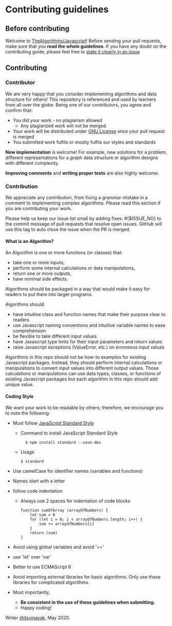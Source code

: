 # Contributing guidelines

## Before contributing

Welcome to [TheAlgorithms/Javascript](https://github.com/TheAlgorithms/Javascript)! Before sending your pull requests, make sure that you **read the whole guidelines**. If you have any doubt on the contributing guide, please feel free to [state it clearly in an issue](https://github.com/TheAlgorithms/Javascript/issues/new)

## Contributing

### Contributor

We are very happy that you consider implementing algorithms and data structure for others! This repository is referenced and used by learners from all over the globe. Being one of our contributors, you agree and confirm that:

- You did your work - no plagiarism allowed
  - Any plagiarized work will not be merged.
- Your work will be distributed under [GNU License](License) once your pull request is merged
- You submitted work fulfils or mostly fulfils our styles and standards

**New implementation** is welcome! For example, new solutions for a problem, different representations for a graph data structure or algorithm designs with different complexity.

**Improving comments** and **writing proper tests** are also highly welcome.

### Contribution

We appreciate any contribution, from fixing a grammar mistake in a comment to implementing complex algorithms. Please read this section if you are contributing your work.


Please help us keep our issue list small by adding fixes: #{$ISSUE_NO} to the commit message of pull requests that resolve open issues. GitHub will use this tag to auto close the issue when the PR is merged.

#### What is an Algorithm?

An Algorithm is one or more functions (or classes) that:
* take one or more inputs,
* perform some internal calculations or data manipulations,
* return one or more outputs,
* have minimal side effects.

Algorithms should be packaged in a way that would make it easy for readers to put them into larger programs.

Algorithms should:
* have intuitive class and function names that make their purpose clear to readers
* use Javascript naming conventions and intuitive variable names to ease comprehension
* be flexible to take different input values
* have Javascript type hints for their input parameters and return values
* raise Javascript exceptions (ValueError, etc.) on erroneous input values

Algorithms in this repo should not be how-to examples for existing Javascript packages.  Instead, they should perform internal calculations or manipulations to convert input values into different output values.  Those calculations or manipulations can use data types, classes, or functions of existing Javascript packages but each algorithm in this repo should add unique value.

#### Coding Style

We want your work to be readable by others; therefore, we encourage you to note the following:
- Must follow [JavaScript Standard Style](https://standardjs.com/)
  - Command to  install JavaScript Standard Style
    ```
	  $ npm install standard --save-dev
	```
  - Usage
    ```
	$ standard
	```

- Use camelCase for identifier names (variables and functions)
- Names start with a letter
- follow code indentation
  - Always use 2 spaces for indentation of code blocks
    ```
	function sumOfArray (arrayOfNumbers) {
		let sum = 0
		for (let i = 0; i < arrayOfNumbers.length; i++) {
			sum += arrayOfNumbers[i]
		}
		return (sum)
	}

	```
- Avoid using global variables and avoid '=='
- use 'let' over 'var'
- Better to use ECMAScript 6
- Avoid importing external libraries for basic algorithms. Only use those libraries for complicated algorithms.



- Most importantly,
  - **Be consistent in the use of these guidelines when submitting.**
  - Happy coding!

Writer [@itsvinayak](https://github.com/itsvinayak), May 2020.

